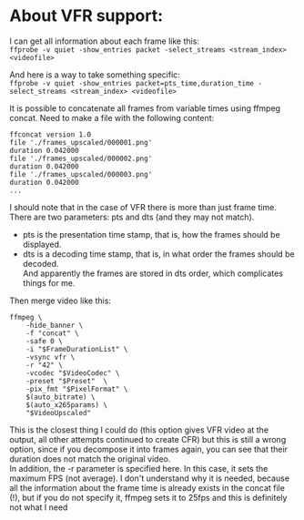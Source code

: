 # About VFR support:
I can get all information about each frame like this:  
`ffprobe -v quiet -show_entries packet -select_streams <stream_index> <videofile>`

And here is a way to take something specific:  
`ffprobe -v quiet -show_entries packet=pts_time,duration_time -select_streams <stream_index> <videofile>`

It is possible to concatenate all frames from variable times using ffmpeg concat.
Need to make a file with the following content:  
```
ffconcat version 1.0
file './frames_upscaled/000001.png'
duration 0.042000
file './frames_upscaled/000002.png'
duration 0.042000
file './frames_upscaled/000003.png'
duration 0.042000
...
```

I should note that in the case of VFR there is more than just frame time. There are two parameters: pts and dts (and they may not match).    
* pts is the presentation time stamp, that is, how the frames should be displayed.  
* dts is a decoding time stamp, that is, in what order the frames should be decoded.  
And apparently the frames are stored in dts order, which complicates things for me.  

Then merge video like this:  
```
ffmpeg \
	-hide_banner \
	-f "concat" \
	-safe 0 \
	-i "$FrameDurationList" \
	-vsync vfr \
	-r "42" \
	-vcodec "$VideoCodec" \
	-preset "$Preset"  \
	-pix_fmt "$PixelFormat" \
	$(auto_bitrate) \
	$(auto_x265params) \
	"$VideoUpscaled"
```

This is the closest thing I could do (this option gives VFR video at the output, all other attempts continued to create CFR) but this is still a wrong option, since if you decompose it into frames again, you can see that their duration does not match the original video.  
In addition, the -r parameter is specified here. In this case, it sets the maximum FPS (not average). I don't understand why it is needed, because all the information about the frame time is already exists in the concat file (!), but if you do not specify it, ffmpeg sets it to 25fps and this is definitely not what I need
